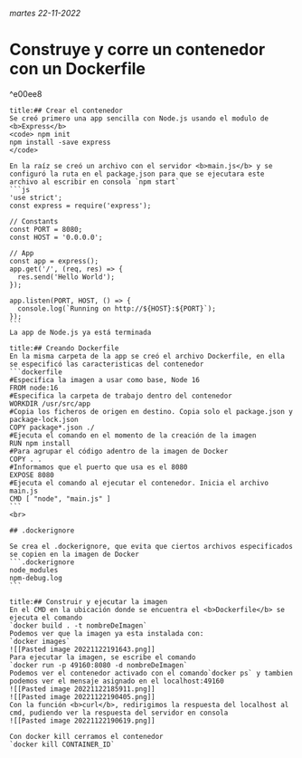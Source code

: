 <i class="time">martes 22-11-2022
</i>
<div class="head"><h1>Construye y corre un contenedor con un Dockerfile</h1></div>

^e00ee8

````ad-info
title:## Crear el contenedor
Se creó primero una app sencilla con Node.js usando el modulo de <b>Express</b>
<code> npm init
npm install -save express
</code>

En la raíz se creó un archivo con el servidor <b>main.js</b> y se configuró la ruta en el package.json para que se ejecutara este archivo al escribir en consola `npm start`
```js
'use strict';
const express = require('express');

// Constants
const PORT = 8080;
const HOST = '0.0.0.0';

// App
const app = express();
app.get('/', (req, res) => {
  res.send('Hello World');
});

app.listen(PORT, HOST, () => {
  console.log(`Running on http://${HOST}:${PORT}`);
});
```
La app de Node.js ya está terminada
````

````ad-info
title:## Creando Dockerfile
En la misma carpeta de la app se creó el archivo Dockerfile, en ella se especificó las caracteristicas del contenedor
```dockerfile
#Especifica la imagen a usar como base, Node 16
FROM node:16  
#Especifica la carpeta de trabajo dentro del contenedor
WORKDIR /usr/src/app 
#Copia los ficheros de origen en destino. Copia solo el package.json y package-lock.json
COPY package*.json ./
#Ejecuta el comando en el momento de la creación de la imagen
RUN npm install
#Para agrupar el código adentro de la imagen de Docker
COPY . .
#Informamos que el puerto que usa es el 8080
EXPOSE 8080
#Ejecuta el comando al ejecutar el contenedor. Inicia el archivo main.js
CMD [ "node", "main.js" ]
```
<br>

## .dockerignore

Se crea el .dockerignore, que evita que ciertos archivos especificados se copien en la imagen de Docker
```.dockerignore
node_modules 
npm-debug.log
```
````

````ad-info
title:## Construir y ejecutar la imagen
En el CMD en la ubicación donde se encuentra el <b>Dockerfile</b> se ejecuta el comando
`docker build . -t nombreDeImagen`
Podemos ver que la imagen ya esta instalada con: 
`docker images`
![[Pasted image 20221122191643.png]]
Para ejecutar la imagen, se escribe el comando
`docker run -p 49160:8080 -d nombreDeImagen`
Podemos ver el contenedor activado con el comando`docker ps` y tambien podemos ver el mensaje asignado en el localhost:49160
![[Pasted image 20221122185911.png]]
![[Pasted image 20221122190405.png]]
Con la función <b>curl</b>, redirigimos la respuesta del localhost al cmd, pudiendo ver la respuesta del servidor en consola
![[Pasted image 20221122190619.png]]

Con docker kill cerramos el contenedor 
`docker kill CONTAINER_ID`
````
